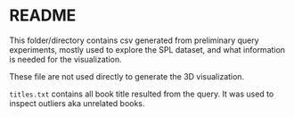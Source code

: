# README

This folder/directory contains csv generated from preliminary query experiments, mostly used to explore the SPL dataset, and what information is needed for the visualization.

These file are not used directly to generate the 3D visualization.

`titles.txt` contains all book title resulted from the query. It was used to inspect outliers aka unrelated books.
